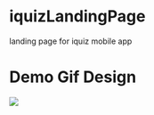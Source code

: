 # iquizLandingPage
landing page for iquiz mobile app 
# Demo Gif Design
![](https://github.com/prathibhasathyajith/iquizLandingPage/assets/demo/iquiz.gif)
